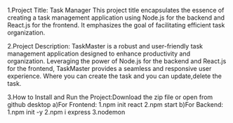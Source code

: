 1.Project Title: Task Manager 
               This project title encapsulates the essence of creating a task management application using Node.js for the backend and React.js for the frontend.
               It emphasizes the goal of facilitating efficient task organization.

2.Project Description:
                      TaskMaster is a robust and user-friendly task management application designed to enhance productivity and organization. 
                      Leveraging the power of Node.js for the backend and React.js for the frontend, TaskMaster provides a seamless and responsive user experience.
                      Where you can create the task and you can update,delete the task.

3.How to Install and Run the Project:Download the zip file or open from github desktop
                                    a)For Frontend:
                                                  1.npm init react
                                                  2.npm start
                                    b)For Backend:
                                                  1.npm init -y
                                                  2.npm i express
                                                  3.nodemon
                                  
  
                      
